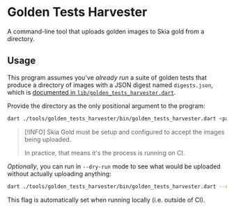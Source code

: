 # Golden Tests Harvester

A command-line tool that uploads golden images to Skia gold from a directory.

## Usage

This program assumes you've _already run_ a suite of golden tests that produce a
directory of images with a JSON digest named `digests.json`, which is
[documented in `lib/golden_tests_harvester.dart`][lib].

Provide the directory as the only positional argument to the program:

```sh
dart ./tools/golden_tests_harvester/bin/golden_tests_harvester.dart <path/to/digests>
```

> [!INFO] Skia Gold must be setup and configured to accept the images being
> uploaded.
>
> In practice, that means it's the process is running on CI.

_Optionally_, you can run in `--dry-run` mode to see what would be uploaded
without actually uploading anything:

```sh
dart ./tools/golden_tests_harvester/bin/golden_tests_harvester.dart --dry-run <path/to/digests>
```

This flag is automatically set when running locally (i.e. outside of CI).

[lib]: lib/golden_tests_harvester.dart
